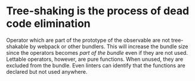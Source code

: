 Tree-shaking is the process of dead code elimination
====================================================


Operator which are part of the prototype of the observable are not tree-shakable by webpack or other bundlers. This will increase the bundle size since the operators becomes *part of the bundle* even if they are not used. Lettable operators, however, are pure functions. When unused, they are excluded from the bundle. Even linters can identify that the functions are declared but not used anywhere.
